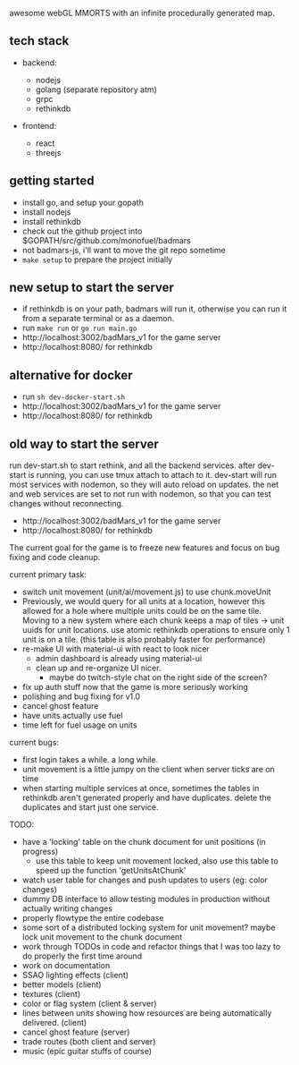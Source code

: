 awesome webGL MMORTS with an infinite procedurally generated map.

## tech stack
- backend:
	- nodejs
	- golang (separate repository atm)
	- grpc
	- rethinkdb


- frontend:
	- react
	- threejs

## getting started
- install go, and setup your gopath
- install nodejs
- install rethinkdb
- check out the github project into $GOPATH/src/github.com/monofuel/badmars
 - not badmars-js, i'll want to move the git repo sometime
- `make setup` to prepare the project initially


## new setup to start the server
- if rethinkdb is on your path, badmars will run it, otherwise you can run it from a separate terminal or as a daemon.
- run `make run` or `go run main.go`
- http://localhost:3002/badMars_v1 for the game server
- http://localhost:8080/ for rethinkdb

## alternative for docker
- run `sh dev-docker-start.sh`
- http://localhost:3002/badMars_v1 for the game server
- http://localhost:8080/ for rethinkdb

## old way to start the server
run dev-start.sh to start rethink, and all the backend services.
after dev-start is running, you can use tmux attach to attach to it.
dev-start will run most services with nodemon, so they will auto reload on updates.
the net and web services are set to not run with nodemon,
so that you can test changes without reconnecting.
- http://localhost:3002/badMars_v1 for the game server
- http://localhost:8080/ for rethinkdb


The current goal for the game is to freeze new features and focus on bug fixing and
code cleanup.

current primary task:
- switch unit movement (unit/ai/movement.js) to use chunk.moveUnit
 - Previously, we would query for all units at a location, however this
allowed for a hole where multiple units could be on the same tile.
Moving to a new system where each chunk keeps a map of tiles -> unit uuids
for unit locations. use atomic rethinkdb operations to ensure only 1 unit is on a tile.
(this table is also probably faster for performance)
- re-make UI with material-ui with react to look nicer
	- admin dashboard is already using material-ui
	- clean up and re-organize UI nicer.
		- maybe do twitch-style chat on the right side of the screen?
- fix up auth stuff now that the game is more seriously working
- polishing and bug fixing for v1.0
- cancel ghost feature
- have units actually use fuel
- time left for fuel usage on units

current bugs:
- first login takes a while. a long while.
- unit movement is a little jumpy on the client when server ticks are on time
- when starting multiple services at once, sometimes the tables in rethinkdb
aren't generated properly and have duplicates. delete the duplicates and start just one service.


TODO:
- have a 'locking' table on the chunk document for unit positions (in progress)
	- use this table to keep unit movement locked,
also use this table to speed up the function 'getUnitsAtChunk'
- watch user table for changes and push updates to users (eg: color changes)
- dummy DB interface to allow testing modules in production without actually writing changes
- properly flowtype the entire codebase
- some sort of a distributed locking system for unit movement? maybe lock unit movement to the chunk document
- work through TODOs in code and refactor things that I was too lazy to do properly the first time around
- work on documentation
- SSAO lighting effects (client)
- better models (client)
- textures (client)
- color or flag system (client & server)
- lines between units showing how resources are being automatically delivered. (client)
- cancel ghost feature (server)
- trade routes (both client and server)
- music (epic guitar stuffs of course)
